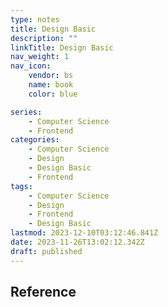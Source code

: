 ```yaml
---
type: notes
title: Design Basic
description: ""
linkTitle: Design Basic
nav_weight: 1
nav_icon:
    vendor: bs
    name: book
    color: blue

series:
    - Computer Science
    - Frontend
categories:
    - Computer Science
    - Design
    - Design Basic
    - Frontend
tags:
    - Computer Science
    - Design
    - Frontend
    - Design Basic
lastmod: 2023-12-10T03:12:46.841Z
date: 2023-11-26T13:02:12.342Z
draft: published
---
```


## Reference
